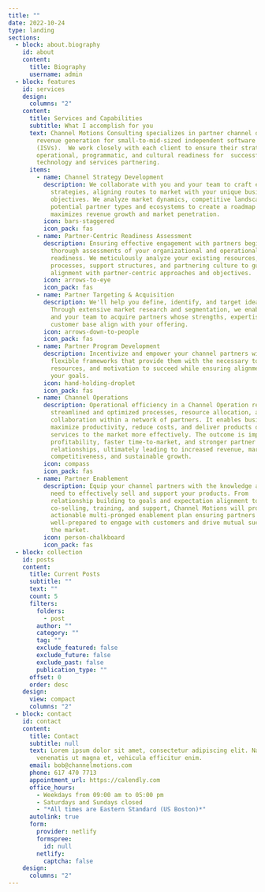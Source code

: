 ```yaml
---
title: ""
date: 2022-10-24
type: landing
sections:
  - block: about.biography
    id: about
    content:
      title: Biography
      username: admin
  - block: features
    id: services
    design:
      columns: "2"
    content:
      title: Services and Capabilities
      subtitle: What I accomplish for you
      text: Channel Motions Consulting specializes in partner channel development and
        revenue generation for small-to-mid-sized independent software vendors
        (ISVs).  We work closely with each client to ensure their strategic,
        operational, programmatic, and cultural readiness for  successful
        technology and services partnering.
      items:
        - name: Channel Strategy Development
          description: We collaborate with you and your team to craft effective channel
            strategies, aligning routes to market with your unique business
            objectives. We analyze market dynamics, competitive landscapes, and
            potential partner types and ecosystems to create a roadmap that
            maximizes revenue growth and market penetration.
          icon: bars-staggered
          icon_pack: fas
        - name: Partner-Centric Readiness Assessment
          description: Ensuring effective engagement with partners begins with conducting
            thorough assessments of your organizational and operational
            readiness. We meticulously analyze your existing resources,
            processes, support structures, and partnering culture to guarantee
            alignment with partner-centric approaches and objectives.
          icon: arrows-to-eye
          icon_pack: fas
        - name: Partner Targeting & Acquisition
          description: We'll help you define, identify, and target ideal channel partners.
            Through extensive market research and segmentation, we enable you
            and your team to acquire partners whose strengths, expertise, and
            customer base align with your offering.
          icon: arrows-down-to-people
          icon_pack: fas
        - name: Partner Program Development
          description: Incentivize and empower your channel partners with cohesive,
            flexible frameworks that provide them with the necessary tools,
            resources, and motivation to succeed while ensuring alignment with
            your goals.
          icon: hand-holding-droplet
          icon_pack: fas
        - name: Channel Operations
          description: Operational efficiency in a Channel Operation refers to the
            streamlined and optimized processes, resource allocation, and
            collaboration within a network of partners. It enables businesses to
            maximize productivity, reduce costs, and deliver products or
            services to the market more effectively. The outcome is improved
            profitability, faster time-to-market, and stronger partner
            relationships, ultimately leading to increased revenue, market
            competitiveness, and sustainable growth.
          icon: compass
          icon_pack: fas
        - name: Partner Enablement
          description: Equip your channel partners with the knowledge and resources they
            need to effectively sell and support your products. From
            relationship building to goals and expectation alignment to
            co-selling, training, and support, Channel Motions will produce an
            actionable multi-pronged enablement plan ensuring partners are
            well-prepared to engage with customers and drive mutual success in
            the market.
          icon: person-chalkboard
          icon_pack: fas
  - block: collection
    id: posts
    content:
      title: Current Posts
      subtitle: ""
      text: ""
      count: 5
      filters:
        folders:
          - post
        author: ""
        category: ""
        tag: ""
        exclude_featured: false
        exclude_future: false
        exclude_past: false
        publication_type: ""
      offset: 0
      order: desc
    design:
      view: compact
      columns: "2"
  - block: contact
    id: contact
    content:
      title: Contact
      subtitle: null
      text: Lorem ipsum dolor sit amet, consectetur adipiscing elit. Nam mi diam,
        venenatis ut magna et, vehicula efficitur enim.
      email: bob@channelmotions.com
      phone: 617 470 7713
      appointment_url: https://calendly.com
      office_hours:
        - Weekdays from 09:00 am to 05:00 pm
        - Saturdays and Sundays closed
        - "*All times are Eastern Standard (US Boston)*"
      autolink: true
      form:
        provider: netlify
        formspree:
          id: null
        netlify:
          captcha: false
    design:
      columns: "2"
---
```

